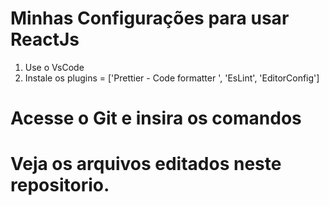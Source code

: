 # Minhas Configurações para usar ReactJs

<ol>
<li>Use o VsCode</li>
<li>Instale os plugins = ['Prettier - Code formatter
', 'EsLint', 'EditorConfig']</li>
</ol>

# Acesse o Git e insira os comandos

# Veja os arquivos editados neste repositorio.
